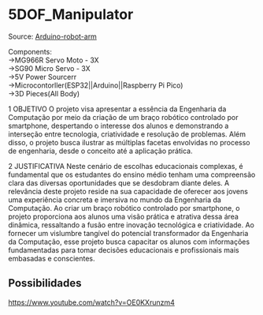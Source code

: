 # 5DOF_Manipulator

Source: [Arduino-robot-arm](https://howtomechatronics.com/tutorials/arduino/diy-arduino-robot-arm-with-smartphone-control/#google_vignette)

Components:  
->MG966R Servo Moto - 3X  
->SG90 Micro Servo - 3X  
->5V Power Sourcerr  
->Microcontorller(ESP32||Arduino||Raspberry Pi Pico)  
->3D Pieces(All Body)  

1 OBJETIVO
	O projeto visa apresentar a essência da Engenharia da Computação por meio da criação de um braço robótico controlado por smartphone, despertando o interesse dos alunos e demonstrando a interseção entre tecnologia, criatividade e resolução de problemas. Além disso, o projeto busca ilustrar as múltiplas facetas envolvidas no processo de engenharia, desde o conceito até a aplicação prática.

2 JUSTIFICATIVA
	Neste cenário de escolhas educacionais complexas, é fundamental que os estudantes do ensino médio tenham uma compreensão clara das diversas oportunidades que se desdobram diante deles. A relevância deste projeto reside na sua capacidade de oferecer aos jovens uma experiência concreta e imersiva no mundo da Engenharia da Computação. Ao criar um braço robótico controlado por smartphone, o projeto proporciona aos alunos uma visão prática e atrativa dessa área dinâmica, ressaltando a fusão entre inovação tecnológica e criatividade. Ao fornecer um vislumbre tangível do potencial transformador da Engenharia da Computação, esse projeto busca capacitar os alunos com informações fundamentadas para tomar decisões educacionais e profissionais mais embasadas e conscientes.
 
## Possibilidades
https://www.youtube.com/watch?v=OE0KXrunzm4
